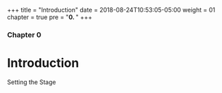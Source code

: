 +++
title = "Introduction"
date = 2018-08-24T10:53:05-05:00
weight = 01
chapter = true
pre = "<b>0. </b>"
+++

### Chapter 0

# Introduction

Setting the Stage
